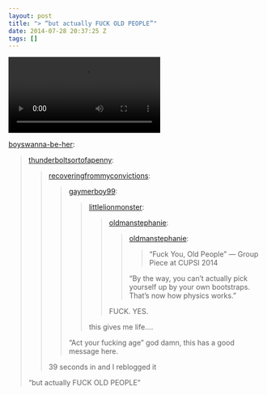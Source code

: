 ```yaml
---
layout: post
title: "> “but actually FUCK OLD PEOPLE”"
date: 2014-07-28 20:37:25 Z
tags: []
---
```

<video autoplay="autoplay" controls="controls"><source src="https://www.youtube.com/watch?v=y2LalkecFfs"></video>

[boyswanna-be-her](http://boyswanna-be-her.tumblr.com/post/92753434367/thunderboltsortofapenny):

> [thunderboltsortofapenny](http://thunderboltsortofapenny.tumblr.com/post/91789167024/recoveringfrommyconvictions-gaymerboy99):
> 
> > [recoveringfrommyconvictions](http://recoveringfrommyconvictions.tumblr.com/post/91724904042/gaymerboy99-littlelionmonster):
> > 
> > > [gaymerboy99](http://gaymerboy99.tumblr.com/post/91722030763/littlelionmonster-oldmanstephanie-fuck):
> > > 
> > > > [littlelionmonster](http://littlelionmonster.tumblr.com/post/91720600532/oldmanstephanie-fuck-you-old-people-group):
> > > > 
> > > > > [oldmanstephanie](http://oldmanstephanie.tumblr.com/post/91193956377/fuck-you-old-people-group-piece-at-cupsi):
> > > > > 
> > > > > > [oldmanstephanie](https://oldmanstephanie.tumblr.com/post/91193956377):
> > > > > > 
> > > > > > > “Fuck You, Old People” — Group Piece at CUPSI 2014
> > > > > > 
> > > > > > “By the way, you can’t actually pick yourself up by your own bootstraps. That’s now how physics works.”
> > > > > 
> > > > > FUCK. YES.
> > > > 
> > > > this gives me life….
> > > 
> > > “Act your fucking age” god damn, this has a good message here.
> > 
> > 39 seconds in and I reblogged it
> 
> “but actually FUCK OLD PEOPLE”
